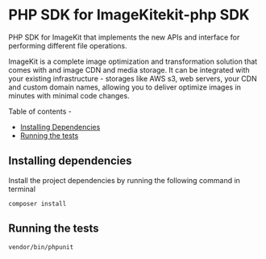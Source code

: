 # PHP SDK for ImageKitekit-php SDK

PHP SDK for ImageKit that implements the new APIs and interface for performing different file operations.

ImageKit is a complete image optimization and transformation solution that comes with and image CDN and media storage. It can be integrated with your existing infrastructure - storages like AWS s3, web servers, your CDN and custom domain names, allowing you to deliver optimize images in minutes with minimal code changes.

Table of contents -

-   [Installing Dependencies](#Installing-dependencies)
-   [Running the tests](#Running-the-tests)

## Installing dependencies

Install the project dependencies by running the following command in terminal

```
composer install
```

## Running the tests

```
vendor/bin/phpunit
```
